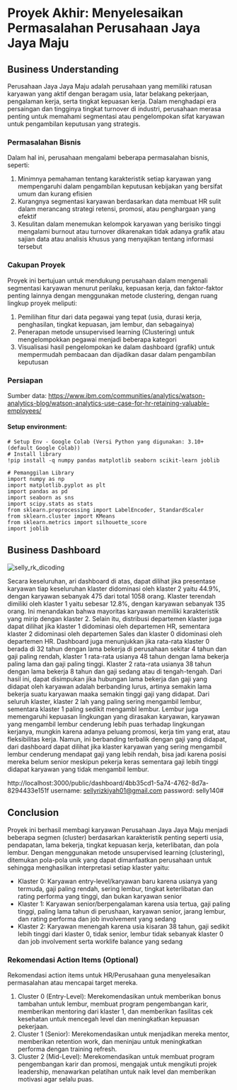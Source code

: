 # Proyek Akhir: Menyelesaikan Permasalahan Perusahaan Jaya Jaya Maju

## Business Understanding

Perusahaan Jaya Jaya Maju adalah perusahaan yang memiliki ratusan karyawan yang aktif dengan beragam usia, latar belakang pekerjaan, pengalaman kerja, serta tingkat kepuasan kerja. Dalam menghadapi era persaingan dan tingginya tingkat turnover di industri, perusahaan merasa penting untuk memahami segmentasi atau pengelompokan sifat karyawan untuk pengambilan keputusan yang strategis.

### Permasalahan Bisnis
Dalam hal ini, perusahaan mengalami beberapa permasalahan bisnis, seperti:
1. Minimnya pemahaman tentang karakteristik setiap karyawan yang mempengaruhi dalam pengambilan keputusan kebijakan yang bersifat umum dan kurang efisien
2. Kurangnya segmentasi karyawan berdasarkan data membuat HR sulit dalam merancang strategi retensi, promosi, atau penghargaan yang efektif
3. Kesulitan dalam menemukan kelompok karyawan yang berisiko tinggi mengalami burnout atau turnover dikarenakan tidak adanya grafik atau sajian data atau analisis khusus yang menyajikan tentang informasi tersebut

### Cakupan Proyek
Proyek ini bertujuan untuk mendukung perusahaan dalam mengenali segmentasi karyawan menurut perilaku, kepuasan kerja, dan faktor-faktor penting lainnya dengan menggunakan metode clustering, dengan ruang lingkup proyek meliputi: 
1. Pemilihan fitur dari data pegawai yang tepat (usia, durasi kerja, penghasilan, tingkat kepuasan, jam lembur, dan sebagainya)
2. Penerapan metode unsupervised learning (Clustering) untuk mengelompokkan pegawai menjadi beberapa kategori
3. Visualisasi hasil pengelompokan ke dalam dashboard (grafik) untuk mempermudah pembacaan dan dijadikan dasar dalam pengambilan keputusan

### Persiapan

Sumber data: https://www.ibm.com/communities/analytics/watson-analytics-blog/watson-analytics-use-case-for-hr-retaining-valuable-employees/

#### Setup environment:

```
# Setup Env - Google Colab (Versi Python yang digunakan: 3.10+ (default Google Colab))
# Install library 
!pip install -q numpy pandas matplotlib seaborn scikit-learn joblib

# Pemanggilan Library
import numpy as np
import matplotlib.pyplot as plt
import pandas as pd
import seaborn as sns
import scipy.stats as stats
from sklearn.preprocessing import LabelEncoder, StandardScaler
from sklearn.cluster import KMeans
from sklearn.metrics import silhouette_score
import joblib
```

## Business Dashboard
![selly_rk_dicoding](https://github.com/user-attachments/assets/521e94b5-24ca-405c-b384-e3cf3f0577b2)

Secara keseluruhan, ari dashboard di atas, dapat dilihat jika presentase karyawan tiap keseluruhan klaster didominasi oleh klaster 2 yaitu 44.9%, dengan karyawan sebanyak 475 dari total 1058 orang. Klaster terendah dimiliki oleh klaster 1 yaitu sebesar 12.8%, dengan karyawan sebanyak 135 orang. Ini menandakan bahwa mayoritas karyawan memiliki karakteristik yang mirip dengan klaster 2. Selain itu, distribusi departemen klaster juga dapat dilihat jika klaster 1 didominasi oleh departemen HR, sementara klaster 2 didominasi oleh departemen Sales dan klaster 0 didominasi oleh departemen HR. Dashboard juga menunjukkan jika rata-rata klaster 0 berada di 32 tahun dengan lama bekerja di perusahaan sekitar 4 tahun dan gaji paling rendah, klaster 1 rata-rata usianya 48 tahun dengan lama bekerja paling lama dan gaji paling tinggi. Klaster 2 rata-rata usianya 38 tahun dengan lama bekerja 8 tahun dan gaji sedang atau di tengah-tengah. Dari hasil ini, dapat disimpukan jika hubungan lama bekerja dan gaji yang didapat oleh karyawan adalah berbanding lurus, artinya semakin lama bekerja suatu karyawan maaka semakin tinggi gaji yang didapat. Dari seluruh klaster, klaster 2 lah yang paling sering mengambil lembur, sementara klaster 1 paling sedikit mengambl lembur. Lembur juga memengaruhi kepuasan lingkungan yang dirasakan karyawan, karyawan yang mengambil lembur cenderung lebih puas terhadap lingkungan kerjanya, mungkin karena adanya peluang promosi, kerja tim yang erat, atau fleksibilitas kerja. Namun, ini berbanding terbalik dengan gaji yang didapat, dari dashboard dapat dilihat jika klaster karyawan yang sering mengambil lembur cenderung mendapat gaji yang lebih rendah, bisa jadi karena posisi mereka belum senior meskipun pekerja keras sementara gaji lebih tinggi didapat karyawan yang tidak mengambil lembur.

http://localhost:3000/public/dashboard/4bb35cd1-5a74-4762-8d7a-8294433e151f
username: sellyrizkiyah01@gmail.com password: selly140#



## Conclusion
Proyek ini berhasil membagi karyawan Perusahaan Jaya Jaya Maju menjadi beberapa segmen (cluster) berdasarkan karakteristik penting seperti usia, pendapatan, lama bekerja, tingkat kepuasan kerja, keterlibatan, dan pola lembur. Dengan menggunakan metode unsupervised learning (clustering), ditemukan pola-pola unik yang dapat dimanfaatkan perusahaan untuk sehingga menghasilkan interpretasi setiap klaster yaitu:

- Klaster 0: Karyawan entry-level/karyawan baru karena usianya yang termuda, gaji paling rendah, sering lembur, tingkat keterlibatan dan rating performa yang tinggi, dan bukan karyawan senior
- Klaster 1: Karyawan senior/berpengalaman karena usia tertua, gaji paling tinggi, paling lama tahun di perushaan, karyawan senior, jarang lembur, dan rating performa dan job involvement yang sedang
- Klaster 2: Karyawan menengah karena usia kisaran 38 tahun, gaji sedikit lebih tinggi dari klaster 0, tidak senior, lembur tidak sebanyak klaster 0 dan job involvement serta worklife balance yang sedang

### Rekomendasi Action Items (Optional)
Rekomendasi action items untuk HR/Perusahaan guna menyelesaikan permasalahan atau mencapai target mereka.
1. Cluster 0 (Entry-Level): Merekomendasikan untuk memberikan bonus tambahan untuk lembur, membuat program pengembangan karir, memberikan mentoring dari klaster 1, dan memberikan fasilitas cek kesehatan untuk mencegah level dan meningkatkan kepuasan pekerjaan.
2. Cluster 1 (Senior): Merekomendasikan untuk menjadikan mereka mentor, memberikan retention work, dan meninjau untuk meningkatkan performa dengan training refresh.
3. Cluster 2 (Mid-Level): Merekomendasikan untuk membuat program pengembangan karir dan promosi, mengajak untuk mengikuti projek leadership, menawarkan pelatihan untuk naik level dan memberikan motivasi agar selalu puas.
